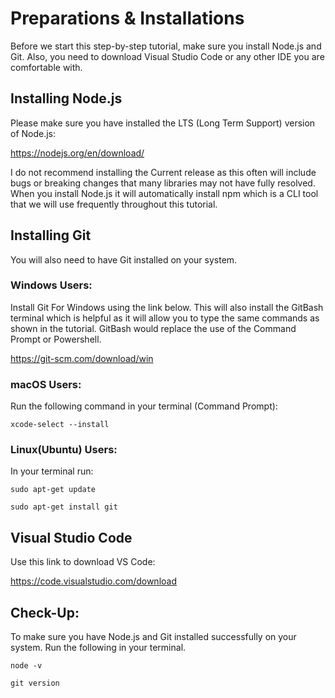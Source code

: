 # Preparations & Installations
Before we start this step-by-step tutorial, make sure you install Node.js and Git. Also, you need to download Visual Studio Code or any other IDE you are comfortable with.  

## Installing Node.js
Please make sure you have installed the LTS (Long Term Support) version of Node.js: 

https://nodejs.org/en/download/  

I do not recommend installing the Current release as this often will include bugs or breaking changes that many libraries may not have fully resolved. When you install Node.js it will automatically install npm which is a CLI tool that we will use frequently throughout this tutorial.

## Installing Git
You will also need to have Git installed on your system.

### Windows Users:
Install Git For Windows using the link below. This will also install the GitBash terminal which is helpful as it will allow you to type the same commands as shown in the tutorial. GitBash would replace the use of the Command Prompt or Powershell.  

https://git-scm.com/download/win  

### macOS Users:  
Run the following command in your terminal (Command Prompt):  
```
xcode-select --install
```

### Linux(Ubuntu) Users:  
In your terminal run:  
```
sudo apt-get update

sudo apt-get install git
```

## Visual Studio Code  

Use this link to download VS Code:  

https://code.visualstudio.com/download  


## Check-Up:  
To make sure you have Node.js and Git installed successfully on your system. Run the following in your terminal.
```
node -v
```
```
git version
```
